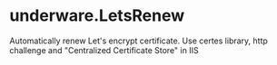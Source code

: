 # underware.LetsRenew
Automatically renew Let's encrypt certificate. Use certes library, http challenge and "Centralized Certificate Store" in IIS
